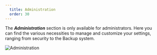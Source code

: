 ```yaml
---
  title: Administration
  order: 30
---
```

The ***Administration*** section is only available for administrators. Here you can find the various necessities to manage and customize your settings, ranging from security to the Backup system. 

![Administration](https://webdevolutions.azureedge.net/docs/en/server/ServerOp8029.png)
